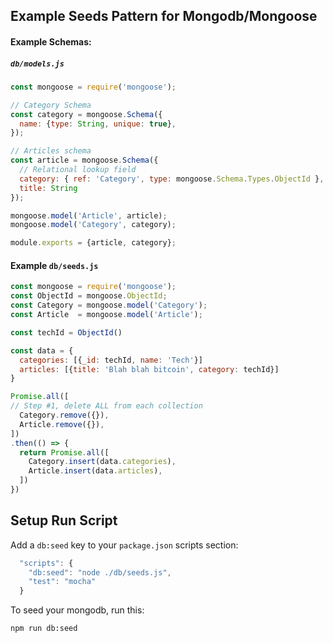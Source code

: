 ## Example Seeds Pattern for Mongodb/Mongoose

#### Example Schemas:

##### `db/models.js`

```js
const mongoose = require('mongoose');

// Category Schema
const category = mongoose.Schema({
  name: {type: String, unique: true},
});

// Articles schema
const article = mongoose.Schema({
  // Relational lookup field
  category: { ref: 'Category', type: mongoose.Schema.Types.ObjectId },
  title: String
});

mongoose.model('Article', article);
mongoose.model('Category', category);

module.exports = {article, category};
```

#### Example `db/seeds.js`

```js
const mongoose = require('mongoose');
const ObjectId = mongoose.ObjectId;
const Category = mongoose.model('Category');
const Article  = mongoose.model('Article');

const techId = ObjectId()

const data = {
  categories: [{_id: techId, name: 'Tech'}]
  articles: [{title: 'Blah blah bitcoin', category: techId}]
}

Promise.all([
// Step #1, delete ALL from each collection
  Category.remove({}),
  Article.remove({}),
])
.then(() => {
  return Promise.all([
    Category.insert(data.categories),
    Article.insert(data.articles),
  ])
})

```



## Setup Run Script

Add a `db:seed` key to your `package.json` scripts section:

```js
  "scripts": {
    "db:seed": "node ./db/seeds.js",
    "test": "mocha"
  }
```

To seed your mongodb, run this:

```sh
npm run db:seed
```
